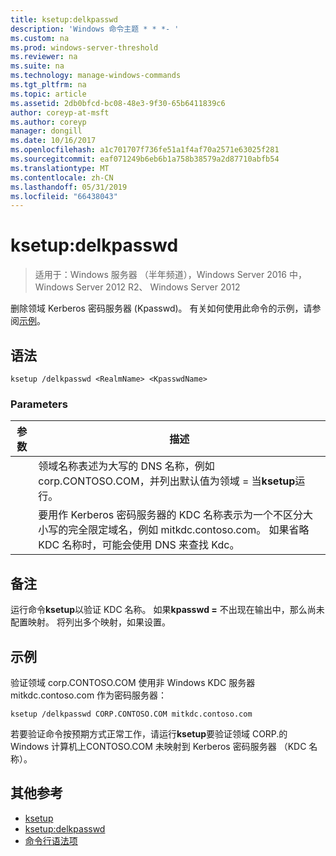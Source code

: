 ```yaml
---
title: ksetup:delkpasswd
description: 'Windows 命令主题 * * *- '
ms.custom: na
ms.prod: windows-server-threshold
ms.reviewer: na
ms.suite: na
ms.technology: manage-windows-commands
ms.tgt_pltfrm: na
ms.topic: article
ms.assetid: 2db0bfcd-bc08-48e3-9f30-65b6411839c6
author: coreyp-at-msft
ms.author: coreyp
manager: dongill
ms.date: 10/16/2017
ms.openlocfilehash: a1c701707f736fe51a1f4af70a2571e63025f281
ms.sourcegitcommit: eaf071249b6eb6b1a758b38579a2d87710abfb54
ms.translationtype: MT
ms.contentlocale: zh-CN
ms.lasthandoff: 05/31/2019
ms.locfileid: "66438043"
---
```

# <a name="ksetupdelkpasswd"></a>ksetup:delkpasswd

>适用于：Windows 服务器 （半年频道），Windows Server 2016 中，Windows Server 2012 R2、 Windows Server 2012

删除领域 Kerberos 密码服务器 (Kpasswd)。 有关如何使用此命令的示例，请参阅[示例](#BKMK_Examples)。
## <a name="syntax"></a>语法
```
ksetup /delkpasswd <RealmName> <KpasswdName>
```
### <a name="parameters"></a>Parameters

|   参数   |                                                                                                   描述                                                                                                   |
|---------------|-----------------------------------------------------------------------------------------------------------------------------------------------------------------------------------------------------------------|
|  <RealmName>  |                                领域名称表述为大写的 DNS 名称，例如 corp.CONTOSO.COM，并列出默认值为领域 = 当**ksetup**运行。                                |
| <KpasswdName> | 要用作 Kerberos 密码服务器的 KDC 名称表示为一个不区分大小写的完全限定域名，例如 mitkdc.contoso.com。 如果省略 KDC 名称时，可能会使用 DNS 来查找 Kdc。 |

## <a name="remarks"></a>备注
运行命令**ksetup**以验证 KDC 名称。 如果**kpasswd =** 不出现在输出中，那么尚未配置映射。 将列出多个映射，如果设置。
## <a name="BKMK_Examples"></a>示例
验证领域 corp.CONTOSO.COM 使用非 Windows KDC 服务器 mitkdc.contoso.com 作为密码服务器：
```
ksetup /delkpasswd CORP.CONTOSO.COM mitkdc.contoso.com
```
若要验证命令按预期方式正常工作，请运行**ksetup**要验证领域 CORP.的 Windows 计算机上CONTOSO.COM 未映射到 Kerberos 密码服务器 （KDC 名称）。
## <a name="additional-references"></a>其他参考
-   [ksetup](ksetup.md)
-   [ksetup:delkpasswd](ksetup-delkpasswd.md)
-   [命令行语法项](command-line-syntax-key.md)
